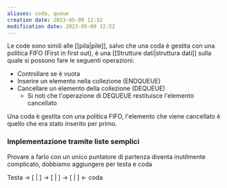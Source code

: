 ```yaml
---
aliases: coda, queue
creation date: 2023-05-09 12:52
modification date: 2023-05-09 12:52
---
```


Le code sono simili alle [[pila|pile]], salvo che una coda è gestita con una politica FIFO (First in first out), è una [[Strutture dati|struttura dati]] sulla quale si possono fare le seguenti operazioni:
- Controllare se è vuota
- Inserire un elemento nella collezione (ENDQUEUE)
- Cancellare un elemento della collezione (DEQUEUE)
	- Si noti che l'operazione di DEQUEUE restituisce l'elemento cancellato

Una coda è gestita con una politica FIFO, l'elemento che viene cancellato è quello che era stato inserito per primo. 

### Implementazione tramite liste semplici
Provare a farlo con un unico puntatore di partenza diventa inutilmente complicato, dobbiamo aggiungere per testa e coda

Testa -> \[ | \] -> \[ | \] -> \[ | \] <- coda





